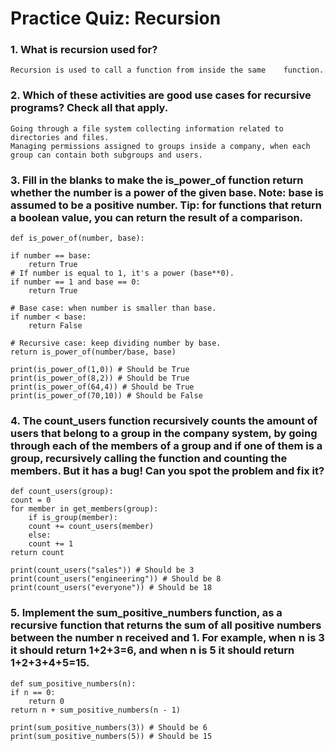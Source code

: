 # Practice Quiz: Recursion

### 1. What is recursion used for?

    Recursion is used to call a function from inside the same    function.
    
### 2. Which of these activities are good use cases for recursive programs? Check all that apply.

    Going through a file system collecting information related to directories and files.
    Managing permissions assigned to groups inside a company, when each group can contain both subgroups and users.


### 3. Fill in the blanks to make the is_power_of function return whether the number is a power of the given base. Note: base is assumed to be a positive number. Tip: for functions that return a boolean value, you can return the result of a comparison.

    def is_power_of(number, base):

    if number == base:
        return True
    # If number is equal to 1, it's a power (base**0).
    if number == 1 and base == 0:
        return True

    # Base case: when number is smaller than base.
    if number < base:
        return False

    # Recursive case: keep dividing number by base.
    return is_power_of(number/base, base)

    print(is_power_of(1,0)) # Should be True
    print(is_power_of(8,2)) # Should be True
    print(is_power_of(64,4)) # Should be True
    print(is_power_of(70,10)) # Should be False

### 4. The count_users function recursively counts the amount of users that belong to a group in the company system, by going through each of the members of a group and if one of them is a group, recursively calling the function and counting the members. But it has a bug! Can you spot the problem and fix it?

    def count_users(group):
    count = 0
    for member in get_members(group):   
        if is_group(member):
        count += count_users(member)
        else:
        count += 1
    return count

    print(count_users("sales")) # Should be 3
    print(count_users("engineering")) # Should be 8
    print(count_users("everyone")) # Should be 18

### 5. Implement the sum_positive_numbers function, as a recursive function that returns the sum of all positive numbers between the number n received and 1. For example, when n is 3 it should return 1+2+3=6, and when n is 5 it should return 1+2+3+4+5=15.

    def sum_positive_numbers(n):
    if n == 0:
        return 0
    return n + sum_positive_numbers(n - 1)

    print(sum_positive_numbers(3)) # Should be 6
    print(sum_positive_numbers(5)) # Should be 15